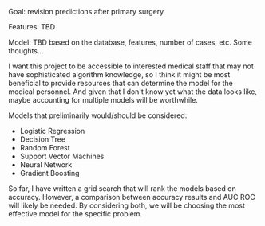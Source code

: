 Goal: revision predictions after primary surgery

Features: TBD

Model: TBD based on the database, features, number of cases, etc. Some thoughts...

I want this project to be accessible to interested medical staff that may not have sophisticated algorithm knowledge, so I think it might be most beneficial to provide resources that can determine the model for the medical personnel. And given that I don't know yet what the data looks like, maybe accounting for multiple models will be worthwhile.

Models that preliminarily would/should be considered:  
  - Logistic Regression
  - Decision Tree
  - Random Forest
  - Support Vector Machines
  - Neural Network
  - Gradient Boosting

So far, I have written a grid search that will rank the models based on accuracy. However, a comparison between accuracy results and AUC ROC will likely be needed. By considering both, we will be choosing the most effective model for the specific problem.
